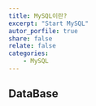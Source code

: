 ```yaml
---
title: MySQL이란?
excerpt: "Start MySQL"
autor_porfile: true
share: false
relate: false
categories:
    - MySQL
---
```


## DataBase


